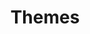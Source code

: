---
title: Themes
description: A description of this category
image:

# Badge style
style:
    background: "#2a9d8f"
    color: "#fff"
---